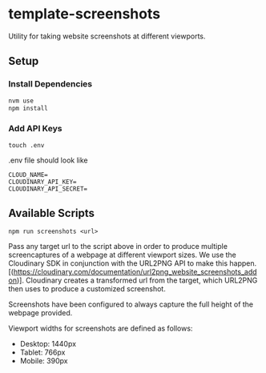 # template-screenshots

Utility for taking website screenshots at different viewports.


## Setup

### Install Dependencies
```bash
nvm use
npm install
```

### Add API Keys

```
touch .env
```

.env file should look like
```
CLOUD_NAME=
CLOUDINARY_API_KEY=
CLOUDINARY_API_SECRET=
```
## Available Scripts

```
npm run screenshots <url>
```

Pass any target url to the script above in order to produce multiple screencaptures of a webpage at different viewport sizes. 
We use the Cloudinary SDK in conjunction with the URL2PNG API to make this happen. [(https://cloudinary.com/documentation/url2png_website_screenshots_addon)]. Cloudinary creates a transformed url from the target, which URL2PNG then uses to produce a customized screenshot.

Screenshots have been configured to always capture the full height of the webpage provided. 

Viewport widths for screenshots are defined as follows:

- Desktop: 1440px
- Tablet: 766px
- Mobile: 390px

